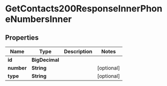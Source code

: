 

# GetContacts200ResponseInnerPhoneNumbersInner


## Properties

| Name | Type | Description | Notes |
|------------ | ------------- | ------------- | -------------|
|**id** | **BigDecimal** |  |  |
|**number** | **String** |  |  [optional] |
|**type** | **String** |  |  [optional] |



